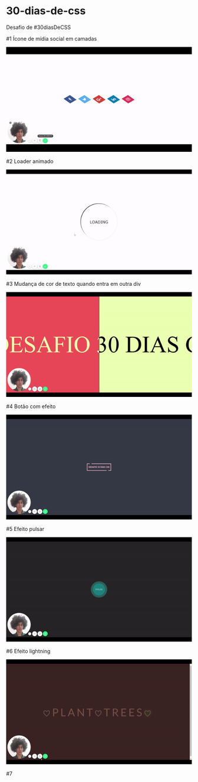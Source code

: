 # 30-dias-de-css
Desafio de #30diasDeCSS

#1 Ícone de mídia social em camadas
  
![Gif of #1](https://github.com/druidaurbano/30-dias-de-css/blob/master/gifs/%231.gif)

#2 Loader animado

![Gif of #2](https://github.com/druidaurbano/30-dias-de-css/blob/master/gifs/%232.gif)

#3 Mudança de cor de texto quando entra em outra div

![Gif of #3](https://github.com/druidaurbano/30-dias-de-css/blob/master/gifs/%233.gif)

#4 Botão com efeito

![Gif of #4](https://github.com/druidaurbano/30-dias-de-css/blob/master/gifs/%234.gif)

#5 Efeito pulsar

![Gif of #5](https://github.com/druidaurbano/30-dias-de-css/blob/master/gifs/%235.gif)

#6 Efeito lightning

![Gif of #6](https://github.com/druidaurbano/30-dias-de-css/blob/master/gifs/%236.gif)

#7
